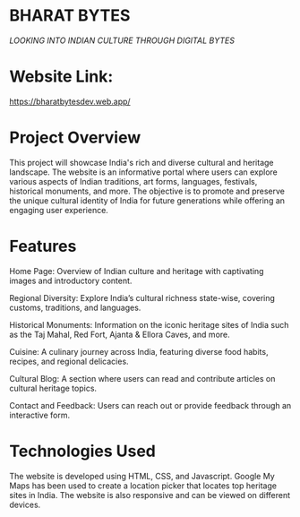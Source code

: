 # BHARAT BYTES
*LOOKING INTO INDIAN CULTURE THROUGH DIGITAL BYTES*
# Website Link:
https://bharatbytesdev.web.app/
# Project Overview
This project will showcase India's rich and diverse cultural and heritage landscape. The website is an informative portal where users can explore various aspects of Indian traditions, art forms, languages, festivals, historical monuments, and more. The objective is to promote and preserve the unique cultural identity of India for future generations while offering an engaging user experience.

# Features

Home Page: Overview of Indian culture and heritage with captivating images and introductory content.

Regional Diversity: Explore India’s cultural richness state-wise, covering customs, traditions, and languages.

Historical Monuments: Information on the iconic heritage sites of India such as the Taj Mahal, Red Fort, Ajanta & Ellora Caves, and more.

Cuisine: A culinary journey across India, featuring diverse food habits, recipes, and regional delicacies.

Cultural Blog: A section where users can read and contribute articles on cultural heritage topics.

Contact and Feedback: Users can reach out or provide feedback through an interactive form.

# Technologies Used 
The website is developed using HTML, CSS, and Javascript. Google My Maps has been used to create a location picker that locates top heritage sites in India. The website is also responsive and can be viewed on different devices.
